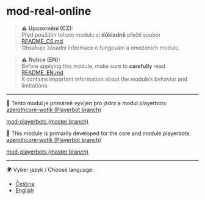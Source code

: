 # mod-real-online

> ⚠️ **Upozornění (CZ):**  
> Před použitím tohoto modulu si **důkladně** přečti soubor [README_CS.md](./README_CS.md).  
> Obsahuje zásadní informace o fungování a omezeních modulu.  

> ⚠️ **Notice (EN):**  
> Before applying this module, make sure to **carefully** read [README_EN.md](./README_EN.md).  
> It contains important information about the module’s behavior and limitations.  

----------------------------------------------------------------------------------------------------------------

🔧 Tento modul je primárně vyvíjen pro jádro a modul playerbots:  
[azerothcore-wotlk (Playerbot branch)](https://github.com/liyunfan1223/azerothcore-wotlk/tree/Playerbot)

[mod-playerbots (master branch)](https://github.com/liyunfan1223/mod-playerbots)

🔧 This module is primarily developed for the core and module playerbots:  
[azerothcore-wotlk (Playerbot branch)](https://github.com/liyunfan1223/azerothcore-wotlk/tree/Playerbot)

[mod-playerbots (master branch)](https://github.com/liyunfan1223/mod-playerbots)

----------------------------------------------------------------------------------------------------------------

🌍 Vyber jazyk / Choose language:
- [Čeština](./README_CS.md)
- [English](./README_EN.md)



